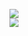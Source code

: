 [![](https://img.shields.io/badge/Made%20With-Github%20Spray-lightgrey.svg?style=for-the-badge&logo=github)](https://github.com/Annihil/github-spray#7806)  
[![](https://i.imgur.com/2DrTn0Z.gif)](https://github.com/Annihil/github-spray)